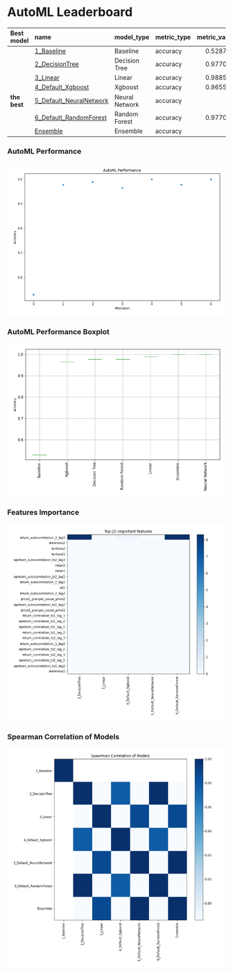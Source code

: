 # AutoML Leaderboard

| Best model   | name                                                         | model_type     | metric_type   |   metric_value |   train_time |
|:-------------|:-------------------------------------------------------------|:---------------|:--------------|---------------:|-------------:|
|              | [1_Baseline](1_Baseline/README.md)                           | Baseline       | accuracy      |       0.528736 |         0.86 |
|              | [2_DecisionTree](2_DecisionTree/README.md)                   | Decision Tree  | accuracy      |       0.977011 |         4.3  |
|              | [3_Linear](3_Linear/README.md)                               | Linear         | accuracy      |       0.988506 |         4.32 |
|              | [4_Default_Xgboost](4_Default_Xgboost/README.md)             | Xgboost        | accuracy      |       0.965517 |         4.08 |
| **the best** | [5_Default_NeuralNetwork](5_Default_NeuralNetwork/README.md) | Neural Network | accuracy      |       1        |         2.48 |
|              | [6_Default_RandomForest](6_Default_RandomForest/README.md)   | Random Forest  | accuracy      |       0.977011 |         7.47 |
|              | [Ensemble](Ensemble/README.md)                               | Ensemble       | accuracy      |       1        |         0.35 |

### AutoML Performance
![AutoML Performance](ldb_performance.png)

### AutoML Performance Boxplot
![AutoML Performance Boxplot](ldb_performance_boxplot.png)

### Features Importance
![features importance across models](features_heatmap.png)



### Spearman Correlation of Models
![models spearman correlation](correlation_heatmap.png)

